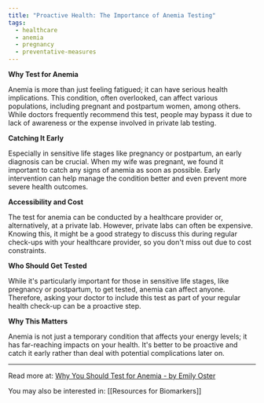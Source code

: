 ```yaml
---
title: "Proactive Health: The Importance of Anemia Testing"
tags:
  - healthcare
  - anemia
  - pregnancy
  - preventative-measures
---
```

**Why Test for Anemia**

Anemia is more than just feeling fatigued; it can have serious health implications. This condition, often overlooked, can affect various populations, including pregnant and postpartum women, among others. While doctors frequently recommend this test, people may bypass it due to lack of awareness or the expense involved in private lab testing.

**Catching It Early**

Especially in sensitive life stages like pregnancy or postpartum, an early diagnosis can be crucial. When my wife was pregnant, we found it important to catch any signs of anemia as soon as possible. Early intervention can help manage the condition better and even prevent more severe health outcomes.

**Accessibility and Cost**

The test for anemia can be conducted by a healthcare provider or, alternatively, at a private lab. However, private labs can often be expensive. Knowing this, it might be a good strategy to discuss this during regular check-ups with your healthcare provider, so you don't miss out due to cost constraints.

**Who Should Get Tested**

While it's particularly important for those in sensitive life stages, like pregnancy or postpartum, to get tested, anemia can affect anyone. Therefore, asking your doctor to include this test as part of your regular health check-up can be a proactive step.

**Why This Matters**

Anemia is not just a temporary condition that affects your energy levels; it has far-reaching impacts on your health. It's better to be proactive and catch it early rather than deal with potential complications later on.

----

Read more at: [Why You Should Test for Anemia - by Emily Oster](https://emilyoster.substack.com/p/why-you-should-test-for-anemia)

You may also be interested in: [[Resources for Biomarkers]]